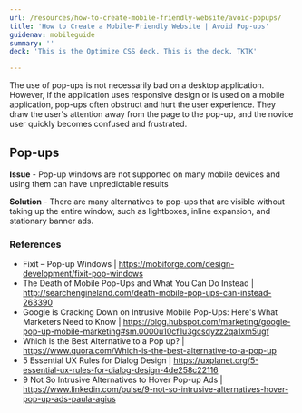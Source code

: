 ```yaml
---
url: /resources/how-to-create-mobile-friendly-website/avoid-popups/
title: 'How to Create a Mobile-Friendly Website | Avoid Pop-ups'
guidenav: mobileguide
summary: ''
deck: 'This is the Optimize CSS deck. This is the deck. TKTK'

---
```


The use of pop-ups is not necessarily bad on a desktop application. However, if the application uses responsive design or is used on a mobile application, pop-ups often obstruct and hurt the user experience. They draw the user's attention away from the page to the pop-up, and the novice user quickly becomes confused and frustrated.

## Pop-ups

**Issue** - Pop-up windows are not supported on many mobile devices and using them can have unpredictable results

**Solution** - There are many alternatives to pop-ups that are visible without taking up the entire window, such as lightboxes, inline expansion, and stationary banner ads.

### References

- Fixit – Pop-up Windows | https://mobiforge.com/design-development/fixit-pop-windows
- The Death of Mobile Pop-Ups and What You Can Do Instead | http://searchengineland.com/death-mobile-pop-ups-can-instead-263390
- Google is Cracking Down on Intrusive Mobile Pop-Ups: Here's What Marketers Need to Know | https://blog.hubspot.com/marketing/google-pop-up-mobile-marketing#sm.0000u10cf1u3gcsdyzz2qa1xm5ugf
- Which is the Best Alternative to a Pop up? | https://www.quora.com/Which-is-the-best-alternative-to-a-pop-up
- 5 Essential UX Rules for Dialog Design | https://uxplanet.org/5-essential-ux-rules-for-dialog-design-4de258c22116
- 9 Not So Intrusive Alternatives to Hover Pop-up Ads | https://www.linkedin.com/pulse/9-not-so-intrusive-alternatives-hover-pop-up-ads-paula-agius
